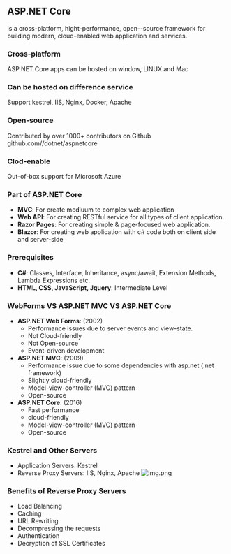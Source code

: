 ## ASP.NET Core

is a cross-platform, hight-performance, open--source framework for building modern, cloud-enabled web application and services.

### Cross-platform

ASP.NET Core apps can be hosted on window, LINUX and Mac

### Can be hosted on difference service

Support kestrel, IIS, Nginx, Docker, Apache

### Open-source

Contributed by over 1000+ contributors on Github github.com//dotnet/aspnetcore

### Clod-enable

Out-of-box support for Microsoft Azure

### Part of ASP.NET Core

- **MVC**: For create mediuum to complex web application
- **Web API**: For creating RESTful service for all types of client application.
- **Razor Pages**: For creating simple & page-focused web application.
- **Blazor**: For creating web application with c# code both on client side and server-side

### Prerequisites

- **C#**: Classes, Interface, Inheritance, async/await, Extension Methods, Lambda Expressions etc.
- **HTML, CSS, JavaScript, Jquery**: Intermediate Level

### WebForms VS ASP.NET MVC VS ASP.NET Core

- **ASP.NET Web Forms**: (2002)
  - Performance issues due to server events and view-state.
  - Not Cloud-friendly
  - Not Open-source
  - Event-driven development
- **ASP.NET MVC**: (2009)
  - Performance issue due to some dependencies with asp.net (.net framework)
  - Slightly cloud-friendly
  - Model-view-controller (MVC) pattern
  - Open-source
- **ASP.NET Core**: (2016)
  - Fast performance
  - cloud-friendly
  - Model-view-controller (MVC) pattern
  - Open-source

### Kestrel and Other Servers
- Application Servers: Kestrel
- Reverse Proxy Servers: IIS, Nginx, Apache
![img.png](img.png)

### Benefits of Reverse Proxy Servers
- Load Balancing
- Caching
- URL Rewriting
- Decompressing the requests
- Authentication
- Decryption of SSL Certificates
